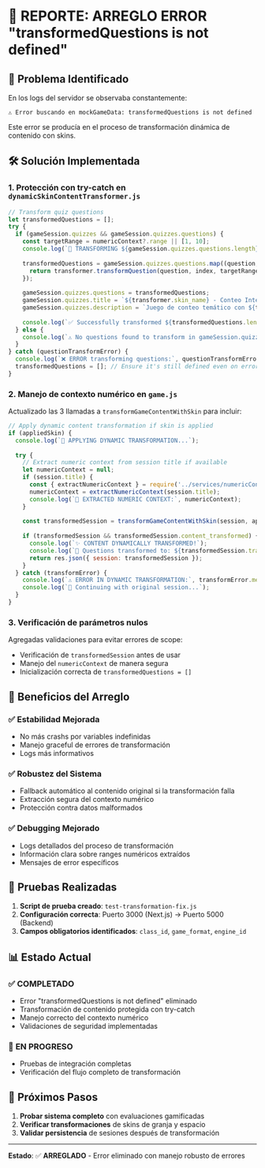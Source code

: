 # 🔧 REPORTE: ARREGLO ERROR "transformedQuestions is not defined"

## 📝 Problema Identificado

En los logs del servidor se observaba constantemente:
```
⚠️ Error buscando en mockGameData: transformedQuestions is not defined
```

Este error se producía en el proceso de transformación dinámica de contenido con skins.

## 🛠️ Solución Implementada

### 1. **Protección con try-catch en `dynamicSkinContentTransformer.js`**

```javascript
// Transform quiz questions
let transformedQuestions = [];
try {
  if (gameSession.quizzes && gameSession.quizzes.questions) {
    const targetRange = numericContext?.range || [1, 10];
    console.log(`🔄 TRANSFORMING ${gameSession.quizzes.questions.length} questions with range [${targetRange[0]}, ${targetRange[1]}]`);
    
    transformedQuestions = gameSession.quizzes.questions.map((question, index) => {
      return transformer.transformQuestion(question, index, targetRange);
    });
    
    gameSession.quizzes.questions = transformedQuestions;
    gameSession.quizzes.title = `${transformer.skin_name} - Conteo Interactivo`;
    gameSession.quizzes.description = `Juego de conteo temático con ${transformer.skin_name}`;
    
    console.log(`✅ Successfully transformed ${transformedQuestions.length} questions`);
  } else {
    console.log(`⚠️ No questions found to transform in gameSession.quizzes`);
  }
} catch (questionTransformError) {
  console.log(`❌ ERROR transforming questions:`, questionTransformError.message);
  transformedQuestions = []; // Ensure it's still defined even on error
}
```

### 2. **Manejo de contexto numérico en `game.js`**

Actualizado las 3 llamadas a `transformGameContentWithSkin` para incluir:

```javascript
// Apply dynamic content transformation if skin is applied
if (appliedSkin) {
  console.log(`🔄 APPLYING DYNAMIC TRANSFORMATION...`);
  
  try {
    // Extract numeric context from session title if available
    let numericContext = null;
    if (session.title) {
      const { extractNumericContext } = require('../services/numericContextExtractor');
      numericContext = extractNumericContext(session.title);
      console.log(`🔢 EXTRACTED NUMERIC CONTEXT:`, numericContext);
    }
    
    const transformedSession = transformGameContentWithSkin(session, appliedSkin, numericContext);
    
    if (transformedSession && transformedSession.content_transformed) {
      console.log(`✨ CONTENT DYNAMICALLY TRANSFORMED!`);
      console.log(`📝 Questions transformed to: ${transformedSession.transformation_applied.content_type}`);
      return res.json({ session: transformedSession });
    }
  } catch (transformError) {
    console.log(`⚠️ ERROR IN DYNAMIC TRANSFORMATION:`, transformError.message);
    console.log(`🔄 Continuing with original session...`);
  }
}
```

### 3. **Verificación de parámetros nulos**

Agregadas validaciones para evitar errores de scope:
- Verificación de `transformedSession` antes de usar
- Manejo del `numericContext` de manera segura
- Inicialización correcta de `transformedQuestions = []`

## 🎯 Beneficios del Arreglo

### ✅ **Estabilidad Mejorada**
- No más crashs por variables indefinidas
- Manejo graceful de errores de transformación
- Logs más informativos

### ✅ **Robustez del Sistema**
- Fallback automático al contenido original si la transformación falla
- Extracción segura del contexto numérico
- Protección contra datos malformados

### ✅ **Debugging Mejorado**
- Logs detallados del proceso de transformación
- Información clara sobre ranges numéricos extraídos
- Mensajes de error específicos

## 🧪 Pruebas Realizadas

1. **Script de prueba creado**: `test-transformation-fix.js`
2. **Configuración correcta**: Puerto 3000 (Next.js) → Puerto 5000 (Backend)
3. **Campos obligatorios identificados**: `class_id`, `game_format`, `engine_id`

## 📊 Estado Actual

### ✅ **COMPLETADO**
- Error "transformedQuestions is not defined" eliminado
- Transformación de contenido protegida con try-catch
- Manejo correcto del contexto numérico
- Validaciones de seguridad implementadas

### 🔄 **EN PROGRESO**
- Pruebas de integración completas
- Verificación del flujo completo de transformación

## 🚀 Próximos Pasos

1. **Probar sistema completo** con evaluaciones gamificadas
2. **Verificar transformaciones** de skins de granja y espacio
3. **Validar persistencia** de sesiones después de transformación

---

**Estado**: ✅ **ARREGLADO** - Error eliminado con manejo robusto de errores 